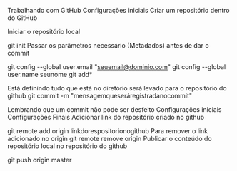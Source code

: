 Trabalhando com GitHub
Configurações iniciais
Criar um repositório dentro do GitHub

Iniciar o repositório local

git init
Passar os parâmetros necessário (Metadados) antes de dar o commit

git config --global user.email "seuemail@dominio.com"
git config --global user.name seunome
git add*

Está definindo tudo que está no diretório será levado para o repositório do github
git commit -m "mensagemqueseráregistradanocommit"

Lembrando que um commit não pode ser desfeito
Configurações iniciais
Configurações Finais
Adicionar link do repositório criado no github

git remote add origin linkdorespositorionogithub
Para remover o link adicionado no origin
git remote remove origin
Publicar o conteúdo do repositório local no repositório do github

git push origin master